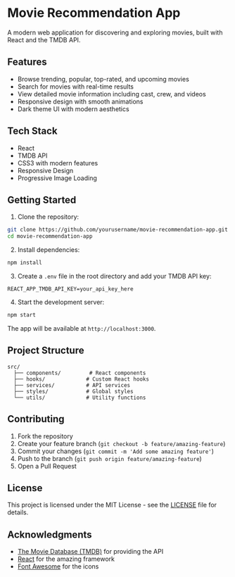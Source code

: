 # Movie Recommendation App

A modern web application for discovering and exploring movies, built with React and the TMDB API.

## Features

- Browse trending, popular, top-rated, and upcoming movies
- Search for movies with real-time results
- View detailed movie information including cast, crew, and videos
- Responsive design with smooth animations
- Dark theme UI with modern aesthetics

## Tech Stack

- React
- TMDB API
- CSS3 with modern features
- Responsive Design
- Progressive Image Loading

## Getting Started

1. Clone the repository:
```bash
git clone https://github.com/yourusername/movie-recommendation-app.git
cd movie-recommendation-app
```

2. Install dependencies:
```bash
npm install
```

3. Create a `.env` file in the root directory and add your TMDB API key:
```
REACT_APP_TMDB_API_KEY=your_api_key_here
```

4. Start the development server:
```bash
npm start
```

The app will be available at `http://localhost:3000`.

## Project Structure

```
src/
  ├── components/         # React components
  ├── hooks/             # Custom React hooks
  ├── services/          # API services
  ├── styles/            # Global styles
  └── utils/             # Utility functions
```

## Contributing

1. Fork the repository
2. Create your feature branch (`git checkout -b feature/amazing-feature`)
3. Commit your changes (`git commit -m 'Add some amazing feature'`)
4. Push to the branch (`git push origin feature/amazing-feature`)
5. Open a Pull Request

## License

This project is licensed under the MIT License - see the [LICENSE](LICENSE) file for details.

## Acknowledgments

- [The Movie Database (TMDB)](https://www.themoviedb.org/) for providing the API
- [React](https://reactjs.org/) for the amazing framework
- [Font Awesome](https://fontawesome.com/) for the icons
